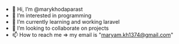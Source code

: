 - 👋 Hi, I’m @marykhodaparast
- 👀 I’m interested in programming
- 🌱 I’m currently learning and working laravel
- 💞️ I’m looking to collaborate on projects
- 📫 How to reach me => my email is "maryam.kh1374@gmail.com"

<!---
marykhodaparast/marykhodaparast is a ✨ special ✨ repository because its `README.md` (this file) appears on your GitHub profile.
You can click the Preview link to take a look at your changes.
--->
